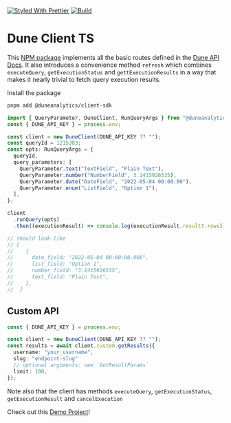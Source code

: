 [![Styled With Prettier](https://img.shields.io/badge/code_style-prettier-ff69b4.svg)](https://prettier.io/)
[![Build](https://github.com/bh2smith/ts-dune-client/actions/workflows/pull-request.yaml/badge.svg)](https://github.com/duneanalytics/ts-dune-client/actions/workflows/pull-request.yaml)

# Dune Client TS

This [NPM package](https://www.npmjs.com/package/@duneanalytics/client-sdk) implements all the basic routes defined in the [Dune API Docs](https://dune.com/docs/api/). It also introduces a convenience method `refresh` which combines `executeQuery`, `getExecutionStatus` and `gettExecutionResults` in a way that makes it nearly trivial to fetch query execution results.

Install the package

```sh
pnpm add @duneanalytics/client-sdk
```

```ts
import { QueryParameter, DuneClient, RunQueryArgs } from "@duneanalytics/client-sdk";
const { DUNE_API_KEY } = process.env;

const client = new DuneClient(DUNE_API_KEY ?? "");
const queryId = 1215383;
const opts: RunQueryArgs = {
  queryId,
  query_parameters: [
    QueryParameter.text("TextField", "Plain Text"),
    QueryParameter.number("NumberField", 3.1415926535),
    QueryParameter.date("DateField", "2022-05-04 00:00:00"),
    QueryParameter.enum("ListField", "Option 1"),
  ],
};

client
  .runQuery(opts)
  .then((executionResult) => console.log(executionResult.result?.rows));

// should look like
// [
//    {
//      date_field: "2022-05-04 00:00:00.000",
//      list_field: "Option 1",
//      number_field: "3.1415926535",
//      text_field: "Plain Text",
//    },
//  ]
```

## Custom API

```ts
const { DUNE_API_KEY } = process.env;

const client = new DuneClient(DUNE_API_KEY ?? "");
const results = await client.custom.getResults({
  username: "your_username", 
  slug: "endpoint-slug"
  // optional arguments: see `GetResultParams`
  limit: 100,
});
```


Note also that the client has methods `executeQuery`, `getExecutionStatus`, `getExecutionResult` and `cancelExecution`

Check out this [Demo Project](https://github.com/bh2smith/demo-ts-dune-client)!
